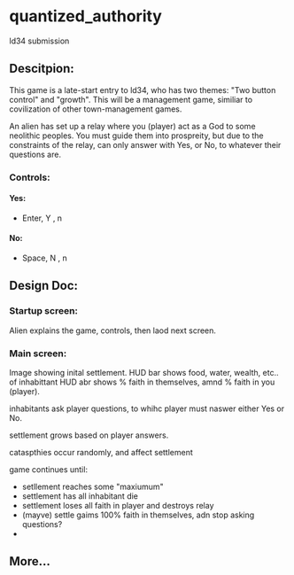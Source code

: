 # quantized_authority
ld34 submission

## Descitpion:

This game is a late-start entry to ld34, who has two themes: "Two button control" and "growth". This will be a management game, similiar to covilization of other town-management games.

An alien has set up a relay where you (player) act as a God to some neolithic peoples. You must guide them into prospreity, but due to the constraints of the relay, can only answer with Yes, or No, to whatever their questions are.

### Controls:

#### Yes:
 * Enter, Y , n
#### No:
 * Space, N , n 
## Design Doc:

### Startup screen:
Alien explains the game, controls, then laod next screen.

### Main screen:
Image showing inital settlement. 
HUD bar shows food, water, wealth, etc.. of inhabittant
HUD abr shows % faith in themselves, amnd % faith in you (player).

inhabitants ask player questions, to whihc player must naswer either Yes or No. 

settlement grows based on player answers.

cataspthies occur randomly, and affect settlement 

game continues until:
 * setllement reaches some "maxiumum"
 * settlement has all inhabitant die
 * settlement loses all faith in player and destroys relay
 * (mayve) settle gaims 100% faith in themselves, adn stop asking questions?
 * 
 


## More...

